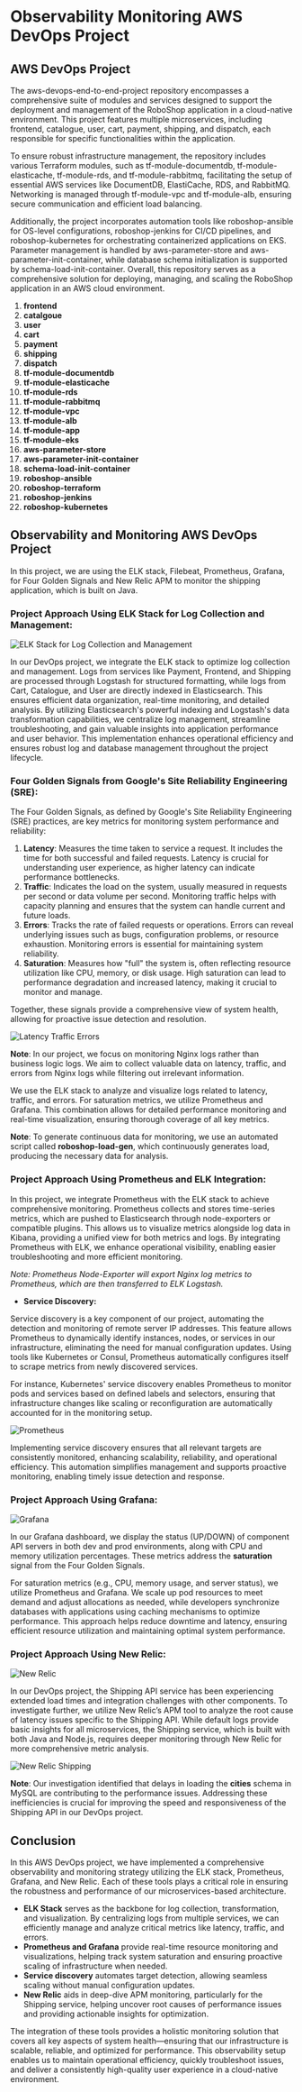 # Observability Monitoring AWS DevOps Project

## AWS DevOps Project
The aws-devops-end-to-end-project repository encompasses a comprehensive suite of modules and services designed to support
the deployment and management of the RoboShop application in a cloud-native environment. This project features multiple 
microservices, including frontend, catalogue, user, cart, payment, shipping, and dispatch, each responsible for specific 
functionalities within the application.

To ensure robust infrastructure management, the repository includes various Terraform modules, such as tf-module-documentdb,
tf-module-elasticache, tf-module-rds, and tf-module-rabbitmq, facilitating the setup of essential AWS services like DocumentDB,
ElastiCache, RDS, and RabbitMQ. Networking is managed through tf-module-vpc and tf-module-alb, ensuring secure communication 
and efficient load balancing.

Additionally, the project incorporates automation tools like roboshop-ansible for OS-level configurations, roboshop-jenkins 
for CI/CD pipelines, and roboshop-kubernetes for orchestrating containerized applications on EKS. Parameter management is 
handled by aws-parameter-store and aws-parameter-init-container, while database schema initialization is supported by 
schema-load-init-container. Overall, this repository serves as a comprehensive solution for deploying, managing, and scaling 
the RoboShop application in an AWS cloud environment.

1. **frontend**
2. **catalgoue**
3. **user**
4. **cart**
5. **payment**
6. **shipping**
7. **dispatch**
8. **tf-module-documentdb**
9. **tf-module-elasticache**
10. **tf-module-rds**
11. **tf-module-rabbitmq**
12. **tf-module-vpc**
13. **tf-module-alb**
14. **tf-module-app**
15. **tf-module-eks**
16. **aws-parameter-store**
17. **aws-parameter-init-container**
18. **schema-load-init-container**
19. **roboshop-ansible**
20. **roboshop-terraform**
21. **roboshop-jenkins**
22. **roboshop-kubernetes** 

## Observability and Monitoring AWS DevOps Project

In this project, we are using the ELK stack, Filebeat, Prometheus, Grafana, for Four Golden Signals and New Relic APM to
monitor the shipping application, which is built on Java.

### Project Approach Using ELK Stack for Log Collection and Management:

![ELK Stack for Log Collection and Management](https://github.com/balusena/observability-monitoring-for-devops/blob/main/08-Observability%20Monitoring%20AWS%20DevOps%20Project/elk-stack-log-collection.png)

In our DevOps project, we integrate the ELK stack to optimize log collection and management. Logs from services like 
Payment, Frontend, and Shipping are processed through Logstash for structured formatting, while logs from Cart, Catalogue,
and User are directly indexed in Elasticsearch. This ensures efficient data organization, real-time monitoring, and detailed
analysis. By utilizing Elasticsearch's powerful indexing and Logstash's data transformation capabilities, we centralize 
log management, streamline troubleshooting, and gain valuable insights into application performance and user behavior. 
This implementation enhances operational efficiency and ensures robust log and database management throughout the project
lifecycle.

### Four Golden Signals from Google's Site Reliability Engineering (SRE):
The Four Golden Signals, as defined by Google's Site Reliability Engineering (SRE) practices, are key metrics for monitoring
system performance and reliability:

1. **Latency**: Measures the time taken to service a request. It includes the time for both successful and failed requests.
Latency is crucial for understanding user experience, as higher latency can indicate performance bottlenecks.
2. **Traffic**: Indicates the load on the system, usually measured in requests per second or data volume per second. Monitoring
traffic helps with capacity planning and ensures that the system can handle current and future loads.
3. **Errors**: Tracks the rate of failed requests or operations. Errors can reveal underlying issues such as bugs, configuration
problems, or resource exhaustion. Monitoring errors is essential for maintaining system reliability.
4. **Saturation**: Measures how "full" the system is, often reflecting resource utilization like CPU, memory, or disk usage.
High saturation can lead to performance degradation and increased latency, making it crucial to monitor and manage.

Together, these signals provide a comprehensive view of system health, allowing for proactive issue detection and resolution.

![Latency Traffic Errors](https://github.com/balusena/observability-monitoring-for-devops/blob/main/08-Observability%20Monitoring%20AWS%20DevOps%20Project/latency-traffic-errors.png)

**Note**: In our project, we focus on monitoring Nginx logs rather than business logic logs. We aim to collect valuable 
data on latency, traffic, and errors from Nginx logs while filtering out irrelevant information.

We use the ELK stack to analyze and visualize logs related to latency, traffic, and errors. For saturation metrics, we 
utilize Prometheus and Grafana. This combination allows for detailed performance monitoring and real-time visualization,
ensuring thorough coverage of all key metrics.

**Note**: To generate continuous data for monitoring, we use an automated script called **roboshop-load-gen**, which 
continuously generates load, producing the necessary data for analysis.

### Project Approach Using Prometheus and ELK Integration:
In this project, we integrate Prometheus with the ELK stack to achieve comprehensive monitoring. Prometheus collects and
stores time-series metrics, which are pushed to Elasticsearch through node-exporters or compatible plugins. This allows
us to visualize metrics alongside log data in Kibana, providing a unified view for both metrics and logs. By integrating
Prometheus with ELK, we enhance operational visibility, enabling easier troubleshooting and more efficient monitoring.

*Note: Prometheus Node-Exporter will export Nginx log metrics to Prometheus, which are then transferred to ELK Logstash.*

- **Service Discovery:**

Service discovery is a key component of our project, automating the detection and monitoring of remote server IP addresses.
This feature allows Prometheus to dynamically identify instances, nodes, or services in our infrastructure, eliminating 
the need for manual configuration updates. Using tools like Kubernetes or Consul, Prometheus automatically configures itself
to scrape metrics from newly discovered services.

For instance, Kubernetes' service discovery enables Prometheus to monitor pods and services based on defined labels and 
selectors, ensuring that infrastructure changes like scaling or reconfiguration are automatically accounted for in the
monitoring setup.

![Prometheus](https://github.com/balusena/observability-monitoring-for-devops/blob/main/08-Observability%20Monitoring%20AWS%20DevOps%20Project/prometheus.png)

Implementing service discovery ensures that all relevant targets are consistently monitored, enhancing scalability, 
reliability, and operational efficiency. This automation simplifies management and supports proactive monitoring, 
enabling timely issue detection and response.

### Project Approach Using Grafana:

![Grafana](https://github.com/balusena/observability-monitoring-for-devops/blob/main/08-Observability%20Monitoring%20AWS%20DevOps%20Project/grafana.png)

In our Grafana dashboard, we display the status (UP/DOWN) of component API servers in both dev and prod environments, along
with CPU and memory utilization percentages. These metrics address the **saturation** signal from the Four Golden Signals.

For saturation metrics (e.g., CPU, memory usage, and server status), we utilize Prometheus and Grafana. We scale up pod 
resources to meet demand and adjust allocations as needed, while developers synchronize databases with applications using
caching mechanisms to optimize performance. This approach helps reduce downtime and latency, ensuring efficient resource 
utilization and maintaining optimal system performance.

### Project Approach Using New Relic:

![New Relic](https://github.com/balusena/observability-monitoring-for-devops/blob/main/08-Observability%20Monitoring%20AWS%20DevOps%20Project/newrelic.png)

In our DevOps project, the Shipping API service has been experiencing extended load times and integration challenges with 
other components. To investigate further, we utilize New Relic’s APM tool to analyze the root cause of latency issues 
specific to the Shipping API. While default logs provide basic insights for all microservices, the Shipping service, which
is built with both Java and Node.js, requires deeper monitoring through New Relic for more comprehensive metric analysis.

![New Relic Shipping](https://github.com/balusena/observability-monitoring-for-devops/blob/main/08-Observability%20Monitoring%20AWS%20DevOps%20Project/newrelic-shipping.png)

**Note**: Our investigation identified that delays in loading the **cities** schema in MySQL are contributing to the
performance issues. Addressing these inefficiencies is crucial for improving the speed and responsiveness of the Shipping 
API in our DevOps project.

## Conclusion

In this AWS DevOps project, we have implemented a comprehensive observability and monitoring strategy utilizing the ELK 
stack, Prometheus, Grafana, and New Relic. Each of these tools plays a critical role in ensuring the robustness and 
performance of our microservices-based architecture.

- **ELK Stack** serves as the backbone for log collection, transformation, and visualization. By centralizing logs from 
multiple services, we can efficiently manage and analyze critical metrics like latency, traffic, and errors.
- **Prometheus and Grafana** provide real-time resource monitoring and visualizations, helping track system saturation 
and ensuring proactive scaling of infrastructure when needed.
- **Service discovery** automates target detection, allowing seamless scaling without manual configuration updates.
- **New Relic** aids in deep-dive APM monitoring, particularly for the Shipping service, helping uncover root causes of 
performance issues and providing actionable insights for optimization.

The integration of these tools provides a holistic monitoring solution that covers all key aspects of system health—ensuring
that our infrastructure is scalable, reliable, and optimized for performance. This observability setup enables us to maintain
operational efficiency, quickly troubleshoot issues, and deliver a consistently high-quality user experience in a cloud-native
environment.





